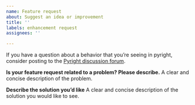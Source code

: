 ```yaml
---
name: Feature request
about: Suggest an idea or improvement
title: ''
labels: enhancement request
assignees: ''

---
```


If you have a question about a behavior that you’re seeing in pyright, consider posting to the [Pyright discussion forum](https://github.com/microsoft/pyright/discussions).

**Is your feature request related to a problem? Please describe.**
A clear and concise description of the problem.

**Describe the solution you’d like**
A clear and concise description of the solution you would like to see.
